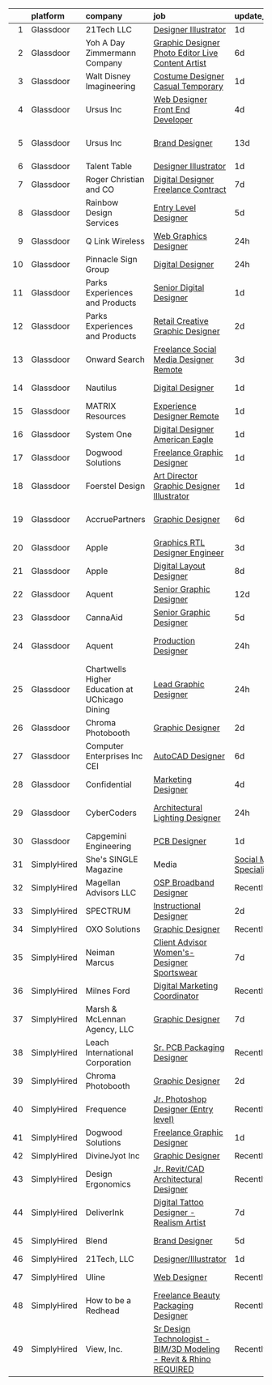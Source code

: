 

|    | platform    | company                                        | job                                                                                                                                                                                                                                                                                                                                                                                                                                                                                                                                                                                                                                                                                                                                                                                                                                                                                                                                                                                                                                                                                                                                                                                                                                                                                                                                                                                                          | update_time   | location             |
|---:|:------------|:-----------------------------------------------|:-------------------------------------------------------------------------------------------------------------------------------------------------------------------------------------------------------------------------------------------------------------------------------------------------------------------------------------------------------------------------------------------------------------------------------------------------------------------------------------------------------------------------------------------------------------------------------------------------------------------------------------------------------------------------------------------------------------------------------------------------------------------------------------------------------------------------------------------------------------------------------------------------------------------------------------------------------------------------------------------------------------------------------------------------------------------------------------------------------------------------------------------------------------------------------------------------------------------------------------------------------------------------------------------------------------------------------------------------------------------------------------------------------------|:--------------|:---------------------|
|  1 | Glassdoor   | 21Tech  LLC                                    | [Designer Illustrator](https://www.glassdoor.com/partner/jobListing.htm?pos=127&ao=1136043&s=58&guid=00000182f2c816e9887ec5d94799a448&src=GD_JOB_AD&t=SR&vt=w&ea=1&cs=1_551922e6&cb=1661930576193&jobListingId=1008101223363&jrtk=3-0-1gbpcg5pd24hr001-1gbpcg5ppgfpu800-328d43421ec5c7a2-)                                                                                                                                                                                                                                                                                                                                                                                                                                                                                                                                                                                                                                                                                                                                                                                                                                                                                                                                                                                                                                                                                                                   | 1d            | Remote               |
|  2 | Glassdoor   | Yoh  A Day   Zimmermann Company                | [Graphic Designer Photo Editor   Live Content Artist](https://www.glassdoor.com/partner/jobListing.htm?pos=125&ao=1110586&s=58&guid=00000182f2c816e9887ec5d94799a448&src=GD_JOB_AD&t=SR&vt=w&ea=1&cs=1_5c08fbde&cb=1661930576193&jobListingId=1008092127841&cpc=3BA4CE39D5B5DEF5&jrtk=3-0-1gbpcg5pd24hr001-1gbpcg5ppgfpu800-97c04bff3b3bab67--6NYlbfkN0Ae6Qmv8rNb3d5rEsMPL_plhvilYeiJERi7JqghURwQ9bq2mHgMGRGP2iYP1nqVQ_DIMryfs6BR5EyRixQCSfQQ1MuICmH795knzpaBdGJ9kSIKAtOkBBd-jxD4vAb_KigNpgnSCuBybEGJIMe3pDshcVyifdrpJZTLOeu60HVqNcceI-_ovfmSbHsGrzscF5KD7y6pih8eTJug6XRJlCqd5f-AaNwSYcFYQQwokoGk7z3IgL-gl5vqYG4X3qKPtIC2V1II0L1AIuNNEqpHlwFc5Vpq0B5npRtXLJ-xaTxg03OkXZ_TqtjxNl-5stBniW1S35xk4u-mXMiWh-ZOli6njVGQsyDNatJ5w7vajdg2ux9YHZG8GGMkSNl__UXPY7C53W16aRAPmn25Ayw4v1P3_yrCpPvtCcorxL6abEiUie13XQxjCkm0q6Q_rWKxrl3Iomlh05pBSV3pz3p47B3QMqd1rOAhx-8%3D)                                                                                                                                                                                                                                                                                                                                                                                                                                                                                                                                                 | 6d            | San Diego, CA        |
|  3 | Glassdoor   | Walt Disney Imagineering                       | [Costume Designer   Casual Temporary](https://www.glassdoor.com/partner/jobListing.htm?pos=112&ao=1110586&s=58&guid=00000182f2c816e9887ec5d94799a448&src=GD_JOB_AD&t=SR&vt=w&cs=1_27121dfa&cb=1661930576191&jobListingId=1008101142236&cpc=D2F1DE17EE1F43B9&jrtk=3-0-1gbpcg5pd24hr001-1gbpcg5ppgfpu800-d96ea6f39468f9ee--6NYlbfkN0DAFTyt7pbDCC2JPO79CSdi1dIb81yjczP5qsKcZIxgiYm3-7g-689UDqHItQTwke9NLx7PUD1CDZ43EsuKqV-a9lSThv3URG-BoZb6tDNHMktR4YAkiihleWhDg2QFne_SvO08qtEyjS0p9N8FyU8oenedyurPDtEsOsI4Ocxx90UJ-3WYhJ38lTuFudl0inkrMbP4PjTDJ0ZnCPjIewyDJhqEaJ15AnvWpZeubPA0CHXEvnWis4Hcor9Wp8JG82wvgAyvsATZT9qoa5faOpvd6HiWDXJoFMOdF9pL92tiSOOGxhy1Zdx_OXSd6y3f8sER-g2knidZMmRZa9aoarc2DTuvbTw2thl5dgA8J7vuhkwfTwMiwgBiHsQhBpkIOUqmQhMqGx6NxA_VTJSjJuirDozCDm-pxl6k05OhsS3tKwNV9LzzL89R)                                                                                                                                                                                                                                                                                                                                                                                                                                                                                                                                                                                                                    | 1d            | Anaheim, CA          |
|  4 | Glassdoor   | Ursus  Inc                                     | [Web Designer   Front End Developer](https://www.glassdoor.com/partner/jobListing.htm?pos=118&ao=1110586&s=58&guid=00000182f2c816e9887ec5d94799a448&src=GD_JOB_AD&t=SR&vt=w&ea=1&cs=1_775f1694&cb=1661930576192&jobListingId=1008097361956&cpc=3BA4CE39D5B5DEF5&jrtk=3-0-1gbpcg5pd24hr001-1gbpcg5ppgfpu800-0ea09b14e2348c5f--6NYlbfkN0CT8vBT9H5mqECx2dfLV_FONLPDKpIRssxVwtj05Tmm4rA5I0VNOPdM1oYsK66ov5pqYS3gXk2ozh0lVEZwzGOqZs8rlCBef2uQoy630wv6aUBqB1D9vjbSnni5WCVaS2e0KhCWi_8-XMv97hUEg7H9r8pKMO8klnwzDsU9mPVyqE5wVDnTov1Pu_UnRYhnE0_Osqvwl8WORWgB_kOjxQQLPQWG-NWIcptfTftC_xvyt1c40uobZ403OrjOg5_p8zqz3cLzwrnHTjqWeFEhkd7FYyVcjiJCMFkVznphRmtkhKbL2ZU9aWVWUjChbdkFdlAiu4tIvv-tEhlvNaragy1ZQhsvGhOC5anf8D4yfIGDJbK-bmh5xwt1uscED6ao3EPCxdfHKv4RZ6Q3-m_MTe1dE6Nugv26rrW9yIa8ooHEPIgJzYTeC7TeJ6xGxEjr0Q_LC6p6H5q3S5tqAKobaBFAUOLFzaYkqfKDnvpMF9PoVezy8u3iYy9hKRVImQBsKtQ1tcWDovkATOJWkBt1qd8A2bjo6oHTYYGVz6NvtqBA2hzk12EG153px3ceHEfm82wxlv581G4ePc4yaXTLKAwYNB_pHI0vFWmFDxxGHfvIPPn2o3w88XsbYnKJaQ_9Zgfbin2NpNWZAAfhkt6BBaXHtDk6SmzA-prbxFDaC1YOPR4CYAnh9oW9bDVZbdiKXEMPLCb8oqrk59WTCZWHM_nk487QAyXVHzkTtTAkUhLmzkpCgqJ4cIh2UaARoyNJz0QwXhdGAFfGVc9_ZwVaCxkELVXzoux3NlFQBwCyivc2Av2fhgFgmoTwuZAvFsx8i1irwlsGErw_5Wq43qr24VUUhnzVoqewP8EZqOEEdNELc6m3QrAXhoGvwrltijFze9voVFTjQar-VLs92OKHHtxQArjuJnW9A_0bjdQJ6BwjzHCueHgmXVPFlBtZWr4LSuvcM0WYqMOcYFwPSklebU2qHb3-3-2fcd0HbBw1cwZhKg%3D%3D)                    | 4d            | Brisbane, CA         |
|  5 | Glassdoor   | Ursus  Inc                                     | [Brand Designer](https://www.glassdoor.com/partner/jobListing.htm?pos=116&ao=1110586&s=58&guid=00000182f2c816e9887ec5d94799a448&src=GD_JOB_AD&t=SR&vt=w&ea=1&cs=1_a6a4c971&cb=1661930576192&jobListingId=1008076986394&cpc=3BA4CE39D5B5DEF5&jrtk=3-0-1gbpcg5pd24hr001-1gbpcg5ppgfpu800-a0a89c5bcbc358e6--6NYlbfkN0CT8vBT9H5mqECx2dfLV_FONLPDKpIRssxVwtj05Tmm4rA5I0VNOPdM1oYsK66ov5qDqvgxBVZuiLS-3wiTAqf4sloGWK72dSxCT-WeLMwBs_V0pkVfYRbfUtrEpwW6lzUFG6e1_jDeuiKPj3HFiF3g_cRTOv2GDhJsjjpRWijYmEP2eP2UFtBWFXkE5_mACD2BvyMe5fB3Buj-nswTCH1MJSoOEgHXXcRyfSyDlZDRE6HgTUu3MEUJLqa6nUpIEpDw2l5RL6EshPcfhWObGBl7hwS5EjzGn_HT85OiToZoyve1nJV4yATBqdLT8kE0TDNtJ7Cq3wCMEky1_pwDzVuU7IPUHf396y6hB9Qg-gAgs4SIhB1qBD9qrIfYAuhgdCbqd3rIDtJAvwOzOJS6Z-W7KZworiEBaG51_hDTVg7FP1a-Dm8hAkea_0KUicSenfG2PX-2VDccjXpzx5_kFnKvmfEUORtScMiKd4aXwiRmoq6EVlAX7c4skKxSGXr6FdbIDQobpPGPwVmVOdq8aeNZKS-2zLgNg6rOwAuuldMCslp_FF5wwNoxVSwV7E9yXGT4S9Ut6otjuAqgP01xtpo3dKYv2hWw4xJ_rBRaE7PEf1PVTAij_tkMv2Vt51Yz1AUEw3HRNCGn3W1hyeDb52WNasUiqw0UksAu2gB-Tem9paSRlWv6_TaqrvTlZd1SK1zWU_rMqkMnnJAIEEvhS3IOSYRci_gSFNqNcXcUcbU6f_9YhWMXkpNXDTFQxphFyga5e_e2vd4opY_M2YEAGzkPB1FEFlquTR8Kyq6DzRtv-Ux4-SVa_2KJNQf-y0OYPBsJl0FwQqbGff6oS5MbQd123lKXjHGbH3qSQPOqlIq16oo4AymZ2yn4mkiENSKInxk0lkASQUJEctDS7DX8j4tz8C4DOFlH5e9tvRSaq7sk5TDJHxdjPfjNXeOCZ6GAM8eAXs-3a6saILqiYP5I49eMTAM51WvkM6nNmc4wR__qOw%3D%3D)                                        | 13d           | San Francisco, CA    |
|  6 | Glassdoor   | Talent Table                                   | [Designer   Illustrator](https://www.glassdoor.com/partner/jobListing.htm?pos=129&ao=1136043&s=58&guid=00000182f2c816e9887ec5d94799a448&src=GD_JOB_AD&t=SR&vt=w&cs=1_03a5f991&cb=1661930576193&jobListingId=1008101667388&jrtk=3-0-1gbpcg5pd24hr001-1gbpcg5ppgfpu800-ccb8912760a73902-)                                                                                                                                                                                                                                                                                                                                                                                                                                                                                                                                                                                                                                                                                                                                                                                                                                                                                                                                                                                                                                                                                                                      | 1d            | Remote               |
|  7 | Glassdoor   | Roger Christian and CO                         | [Digital Designer  Freelance Contract ](https://www.glassdoor.com/partner/jobListing.htm?pos=101&ao=1110586&s=58&guid=00000182f2c816e9887ec5d94799a448&src=GD_JOB_AD&t=SR&vt=w&ea=1&cs=1_02980480&cb=1661930576190&jobListingId=1008088159765&cpc=AA718BBA0476CE1A&jrtk=3-0-1gbpcg5pd24hr001-1gbpcg5ppgfpu800-547889ee3fbe3be8--6NYlbfkN0A953Z9EfJZc5Z9y7Wb0NkuJO-5BBnqXCJSieP3bN3oT-VJf1oG0BiHI6OJX1DglFDG6rJU-1tZkcyZEFE9TMApWtw6Wag5IUeYac1w0oGkJF06EoQxK0T8mWkkfFM5n8-nzjPK-aXI9nSL3Pb_lAP_hEyHtgUUr63Dd9KdI_Nm45pTqXsp6DPXGjPFjwfsaij81ttYWVi7_ninAsvZiqMcy7qZuB5Ere04W-_i_DKk00_1QTdWaJ1wHE1Q8L-HbSDEdZpO63KJxs5sT0bSQjiCHNMZY8TQVSzckOlzK1WPCWzvfzgtFv4Egjmbm_11caBLVMKztCtocdnqltyQjzA2uw1h19MJXyA5G2YyvCCImZaN2hcTSBy4xJNtQcVYQYen7k9efQLykWOWUsaM4BECFjMMfrb5peA3qkaq_S6HNII6g45KNfu7J4F74STrhuZd19MXzTWwt_sJTiM3WMnnwnnf9RUrdVdYUp2bSxiIKhRp0V0Iw7jEdNAnvZaTQmB693eRU5_f7Ir7ZqlQJEz5)                                                                                                                                                                                                                                                                                                                                                                                                                                                                                                             | 7d            | San Antonio, TX      |
|  8 | Glassdoor   | Rainbow Design Services                        | [Entry Level Designer](https://www.glassdoor.com/partner/jobListing.htm?pos=113&ao=1110586&s=58&guid=00000182f2c816e9887ec5d94799a448&src=GD_JOB_AD&t=SR&vt=w&ea=1&cs=1_1d705075&cb=1661930576191&jobListingId=1008094377754&cpc=32EE424DE2B657EB&jrtk=3-0-1gbpcg5pd24hr001-1gbpcg5ppgfpu800-9b08e17126a26ee4--6NYlbfkN0BQSMM7msaFaU9vMPLgGAw_IEALGJyAaKZ05XIYikCD_7AfAALJth5hw24Ukb9i8NBqnlRku371qq-W2TdCgIcSSrX-1FGhVRY2NZUjXeqk6k3UiyOGcvkSBDnt-ipY5y11pRcITEDOZu-rRZk7o31WBrT_Ex56lYmXUYzDJAqeD-ALd--lmqTn28wxvYqiKaNO5pTfA8De-I_UWToovo6GBmWvZnXHAxPg3YXrpjQOAGIdS2gtaYGLWsY2s8Y4B2P36KDtXoliLmpy8r8lqJJu-tknhu5Cp4wM53Ed1J5ouCuQPU4sLsU9m4yxDoxVM3rGm65s6ZJOales3UwcbIsdWt-0uG_vVa-I9QdLTUHzod6rj9KFoIHi71GKt71OPuPFjJRQh-Ap3oYXxpKpYRtXxrsQ1gTMwNPui-Li9fkzdWJnVehpdJlg2l118iIonVrnib9b3BKdEuci5_36epvTVITlP_ObEWBdU6lNWk6-3NZ7Z79MSiwbW0wSZaC3JRc%3D)                                                                                                                                                                                                                                                                                                                                                                                                                                                                                                                                                | 5d            | Louisville, KY       |
|  9 | Glassdoor   | Q Link Wireless                                | [Web Graphics Designer](https://www.glassdoor.com/partner/jobListing.htm?pos=104&ao=1110586&s=58&guid=00000182f2c816e9887ec5d94799a448&src=GD_JOB_AD&t=SR&vt=w&ea=1&cs=1_211cdf8e&cb=1661930576190&jobListingId=1008103559809&cpc=F4CC4721A073827F&jrtk=3-0-1gbpcg5pd24hr001-1gbpcg5ppgfpu800-0b0efb88ca24ae07--6NYlbfkN0C1n-7uwLBmXreK9Hz04i1NaXR3ByHk8AHoFYtQOHcucu95xpYOtSKrrhQ6CSunJCMRUtqXx14JfbVWXB1zOsL43VqgXSJ3Jliz3ChPaZIeEJjII7Xbb-YMiHOAzw9bns0AtRABsu4mluObCZwCn293yRt3hjYQBRzpq-GcVx2_9w6exotYpR3Bg-7umSZakZWR87VAUOJZB_wNVUtD2K-qsJQtV7owrToTm-5F6fGmW4fL9hyGxW9m2RbRSUqCHTgdC8mLe7PE_jDDcbT1DmvRY_HwlYsU6zQphWFYYpAsaRKG-rKR_MNQwsHcgYTs4lKvXpLaeaxOxe9YJNLGyzlP7j5UQ0JPKD2R7frBqAVJKjqYGpzjySsee21OWLlHuqK1B-7-G0gz5klQtfl7rMuidH2_JIhpJsipAxmu3xTEBzsEGk5viOnPIWtiJfRHgTlVNsE13nvMz9UoZXOEY8JOjZwS8_bfKAtv074NNz5nZarKtaXgopDYgi7NaOf1q7oCQi0oRiKV5Q%3D%3D)                                                                                                                                                                                                                                                                                                                                                                                                                                                                                                                                 | 24h           | Dania, FL            |
| 10 | Glassdoor   | Pinnacle Sign Group                            | [Digital Designer](https://www.glassdoor.com/partner/jobListing.htm?pos=102&ao=1110586&s=58&guid=00000182f2c816e9887ec5d94799a448&src=GD_JOB_AD&t=SR&vt=w&ea=1&cs=1_e3eb9bed&cb=1661930576190&jobListingId=1008103477040&cpc=2C031D2D3FF29DE7&jrtk=3-0-1gbpcg5pd24hr001-1gbpcg5ppgfpu800-0a2f8fa5e3936e7e--6NYlbfkN0D5EoDI19pzLD_ZoAvoqM1-O9qeTV9KvYbDAr1-bMzVcUrRYlcR_7EvUcfbJinHeQkBFG2YLxqLTvLiXxvTcwOjauuBMMPhKh1nBg0ABS2SIti6us6gl2T4xUz-ScBl3eWPC8FJVwCcInAgWu0At5AChyCIObmEgEGakG00Dk3yQ3G6zsv3wcMj2-Wm8cAn_uMlj6DjIGGBeAp6QTbLQ_QMdFbZIZGt6ZFwAk-CHAPUJW7PQU4DyLbhmyyKRgpIwcVvBFIiMeAImT5781BkskRSlmyIGWSwfdRROXDtSxswPnUXTFuTplwkqRBXGzJRucBAz-cJf1uIXniXN3MXyy8LnUrZSCSxfSb99aMvD7DoXP5tcfsJyVhZJOrW7-reg3tkaTgDVFjvcQQFG6w0iIFhhw-Cs4mqd27kz9RMNyR3VSl48Owye5_ZnZdZ2bfU1rsN4vakv-_Pn1XUtSM1P_99BGMZ8fkvLEjhIhvi8SYUpBs7r_bsm5QxBG_X6Cb0b076-ggb_mdfAQ%3D%3D)                                                                                                                                                                                                                                                                                                                                                                                                                                                                                                                                      | 24h           | Springfield, MO      |
| 11 | Glassdoor   | Parks  Experiences and Products                | [Senior Digital Designer](https://www.glassdoor.com/partner/jobListing.htm?pos=106&ao=1110586&s=58&guid=00000182f2c816e9887ec5d94799a448&src=GD_JOB_AD&t=SR&vt=w&cs=1_345ee4a2&cb=1661930576191&jobListingId=1008101142170&cpc=7F6F94E2229B3AB5&jrtk=3-0-1gbpcg5pd24hr001-1gbpcg5ppgfpu800-f0033e32c1c10cc1--6NYlbfkN0DAFTyt7pbDCC2JPO79CSdi1dIb81yjczP5qsKcZIxgiYm3-7g-689UDqHItQTwke9NLx7PUD1CDZRS8Fq4LDG9OD0ACxU9d83E5-Y4Je5HPkqbgr4TYNj-noEBlLv9u_fFIawsMIz8oXAjRLazzR8QCW_C7MgE6XYW66Su28hf5ZNd5ITo5JX3PfaRkOWJfdpqDhpmueZocTNq32-4qeUL-Gyblg68WxU_rsjgu5Z-DzsNNYNbW39brpRjRazJ5rvG6dBVlEu-deqSsyNsaasHEA-PLWsUd1fpxju-S8DTZmsXZoM2WkoZmqjQvj0O-uc6jwwn-wDvJ9OgrE8-9YJuUsU6Gl8jYFtS6JfdRwTVgntp_Ku2kiF0A0nKr0Y4PMMOtv_en1V9vkBjFx-WXZ6MwifJcv1orhp5bVa0gpcMlvpGXCToxMAS)                                                                                                                                                                                                                                                                                                                                                                                                                                                                                                                                                                                                                                | 1d            | Celebration, FL      |
| 12 | Glassdoor   | Parks  Experiences and Products                | [Retail Creative Graphic Designer](https://www.glassdoor.com/partner/jobListing.htm?pos=109&ao=1110586&s=58&guid=00000182f2c816e9887ec5d94799a448&src=GD_JOB_AD&t=SR&vt=w&cs=1_edfaf6dc&cb=1661930576191&jobListingId=1008099703393&cpc=632C08DE5A4EA969&jrtk=3-0-1gbpcg5pd24hr001-1gbpcg5ppgfpu800-c6e2b1da5b98d6b2--6NYlbfkN0DAFTyt7pbDCC2JPO79CSdi1dIb81yjczP5qsKcZIxgiRd1qisRd4re16D_VG3-wzXJ0nliv0gQNbp8Dgm3n5ntkA8cg-Bp8ddSb31qMrlr8q27bfy3HO2Z6s1mUo0lJZgnwCjJINmOonJzgPdyhMkHKZChOHomeNspitR428cyGZNh8QOm6S3HrqibOjcz4NI8L_HfKYoUVVY4yXfXY9wPq0Kd2y8pJsExtmJvQPZ8ksyvkvIuWb-RLEGNSPy8akbstDdNQMm4jQyUJ_NsAdZzxleTZkG2AR4BVBdxcyS-S-4lRnv5MVdV87qdkV8U6MyzOSj7UzC6HICiv7knd_s7V25LLom1uJq_jkAdmfDk_R8Cb-X6FdJogY64pvjkcMXAM3eu4lCiNIMLadoiIjW22xp0viiBOPVC1AzlPNANLS0BXUkqYX8k4wYbaAKVapI%3D)                                                                                                                                                                                                                                                                                                                                                                                                                                                                                                                                                                                                         | 2d            | Kissimmee, FL        |
| 13 | Glassdoor   | Onward Search                                  | [Freelance Social Media Designer  Remote ](https://www.glassdoor.com/partner/jobListing.htm?pos=115&ao=1110586&s=58&guid=00000182f2c816e9887ec5d94799a448&src=GD_JOB_AD&t=SR&vt=w&cs=1_fae47f26&cb=1661930576191&jobListingId=1008098064202&cpc=AC285F3A3ECA6BB0&jrtk=3-0-1gbpcg5pd24hr001-1gbpcg5ppgfpu800-36cb14f4a5041696--6NYlbfkN0B7YoEZZ2QAGDyEGGmBPAUWSHc1Mt3sMCn9FehKcWA3w0R0aH9tn_iPRcrT6N-MqNS3OebK6zBBJLvOxY-0lemLIPNQoOGUtbSKLqrsJNJ0vSBgvW_7tk11ZrKJkca_nxxwGKfe4Oze9rJ3PCemlsOFkEhvhWyVw8yMu2n2-XPEreXHjGaIgwdrapZqjbZsLT6iTA5ACuikKT72vw6ErEyi7FXRhO82v0cLMr0r67el_UxHe7fyPvJxIsF6iYOACDq0IqkKMKqs88dw51c-qZYvLNJtlebwjx5I10On3VbBhcV_V1vvUzsswDBWh8mtrO8bhq4JyYJN6m4xsnSvXWRFkrw7CzJ9thxMlNMk3oyIzWbqgCMi_pDpwGXsU5Jcv5rUYphVaAxmh7aU8t9LZnnV-FQEG_rxDPdWbhuyrah94RvBRNMK4SbuT0lHnGWklFNyBz_vy27J1ollGADNNmHXJAjpcklLk8SIeSG8G0poB5ugY91M3MYzRyOUJe_XkJ-WQAIazIuWW6r6Lz3RL8aipMA5r85Htr3F_t6-OofU-CyyBX4mgUSWBPVlqVEyeWYIEtObAux0nrZcBfWVCmFEX3tySYtb8H9dzOhAQG8SvS0defk54Sixg7cwML_kB_wgYOfZqFLknE2NEOrFbIiJHRoBfXhpxpMQMfYFAG8sHJ28VfVrUdh6mPvF_PVpSBNZkzZPqRF0FawDI3Fr0spGG8hzJper5EfDwxKFiwrS9wWTlr4Uk4CpmEdnhNqMrHvTV9lmN8y8vUmKLKGpJ__ELbENdto_lH5SL5qJg8YHTgCX-Vqz3_1wMgtZLhcGmmQ6tKe_T9_2gcb-sD5qEEoPvt8AQY0W3RxviOZ-dYRQqb0y0vtFWZn1ockISmusMiFMZ7eSUMxGcjt16a0rk_A5gbtSIsSKEc7hxEi4h3xBHT6YnGu-h7CUKKqwlB8HdyrjyXw_SRSeksVzbSQx9I70bHr4T-xF9A4ePuLyZJH4hGSxoQkwBRHzjxV6Mka6rb8%3D) | 3d            | New Jersey           |
| 14 | Glassdoor   | Nautilus                                       | [Digital Designer](https://www.glassdoor.com/partner/jobListing.htm?pos=126&ao=1136043&s=58&guid=00000182f2c816e9887ec5d94799a448&src=GD_JOB_AD&t=SR&vt=w&ea=1&cs=1_a10b8cf1&cb=1661930576193&jobListingId=1008101572145&jrtk=3-0-1gbpcg5pd24hr001-1gbpcg5ppgfpu800-859cbd4cb123fb5e-)                                                                                                                                                                                                                                                                                                                                                                                                                                                                                                                                                                                                                                                                                                                                                                                                                                                                                                                                                                                                                                                                                                                       | 1d            | Vancouver, WA        |
| 15 | Glassdoor   | MATRIX Resources                               | [Experience Designer   Remote](https://www.glassdoor.com/partner/jobListing.htm?pos=121&ao=1110586&s=58&guid=00000182f2c816e9887ec5d94799a448&src=GD_JOB_AD&t=SR&vt=w&ea=1&cs=1_22d2fd0e&cb=1661930576192&jobListingId=1008101974314&cpc=F41FEAB56D215062&jrtk=3-0-1gbpcg5pd24hr001-1gbpcg5ppgfpu800-5a0c883764d5860c--6NYlbfkN0De5ppvndiyxA0pMSLQzOe_j9Mra0KF_8EhxTxOKXtZIfhM20E97mGJuSEbq9mCfhj09Cu6QrprDdOawS3cdn80QuZY24sACJEjfKNH7vKXtDoY83kVdXkU9J3oOb0uSX08IYg2no39FuFPoAVsSwba0l_I_RrZ1Qiom7P1GJwtz0REkwQbOXN9DGg7uaviz2mFlAKw6JHnzdO9bLTHg1lNw0jMKjeInYmUFPajLJn1r_FLPnSp-HtCvY0RszCDkdwyPqksWPIvzHqpXcX2CJXfCI92pIhyn7fvJcFdp03NI1J0pZDRaX55p6OiKr9x-AR3XUImgnC9y8LBr7V1s8CjM_sT41y61SEK-eeHqt82pDJWrUtWefPmg3I12zZy3faeyJDnZx_Q8EJwV2DSV8maMoBzmDq4gYK2o4g3BvEYFgZ82YsOjIhcpDiBAiVD5RNXap5xPHKM2GIIm6mum7WbPeKEFM5vU_xb_lXYtuGHObWSo0BpwS1Dhm_t0wgRxri4jN_zumgJUieHmh9DvW81MJ91m75WE1BKewkSTefGGA%3D%3D)                                                                                                                                                                                                                                                                                                                                                                                                                                                                                          | 1d            | Irving, TX           |
| 16 | Glassdoor   | System One                                     | [Digital Designer   American Eagle](https://www.glassdoor.com/partner/jobListing.htm?pos=117&ao=1110586&s=58&guid=00000182f2c816e9887ec5d94799a448&src=GD_JOB_AD&t=SR&vt=w&cs=1_6bd8adda&cb=1661930576192&jobListingId=1008101463166&cpc=334ABAF5D42DC775&jrtk=3-0-1gbpcg5pd24hr001-1gbpcg5ppgfpu800-51572884d0befbd1--6NYlbfkN0AXtvPDqDev6liskt-h_3vAUEMM26GmMOlWYCAn-kvNiZzopGGRoYPE8yTv9z4GHW2y3Nzivc0me6uPqcFG7yDlw7ciCz3pX1_KiiN7agSns2jdBYnp8Dv2DyKqLgLmE2EOS4pQVDtMZ_cWRSLqF2EZwmvWnOHp2RVT_4N7JdZzITgcqCNsiH4FAIdzEE5IOiM7uKC0EDFr8orpZTDTZMvXBYX2ZJlE4RtjFocGMca85igt9CBUptSlj8EKpbzCHcNTrdn96GtiIXumXJQIo9PqshUC2X3aUimxvqllKIk4FZ-h9V-8HxgYlFKd5o9YUXiQTybdYLjw6ARg3HKw6VZCH_ACXUJolt6kQzNP479LAhRw3hUd6XABO-IGHV5mnLAJem9f3OuxiH6CTuaJBrMovLzJhOkx9LN3E1i8sSdm4SBvmNrntcY0MptKGxp-vc4GlbWjIFjknSqI6haWG-a69w4d7sd_Pjg0mNuUwwHHIdIuWvnxQe72f5h5V85ds78-D8MjdcuByKvfhDM-iKgxDsueqO1ioSIV0JjHk4Xy0iGXSqAujiF_yCEXzuAj5Zg3XdcH7-OjtQ%3D%3D)                                                                                                                                                                                                                                                                                                                                                                                                                                                          | 1d            | Pittsburgh, PA       |
| 17 | Glassdoor   | Dogwood Solutions                              | [Freelance Graphic Designer](https://www.glassdoor.com/partner/jobListing.htm?pos=128&ao=1136043&s=58&guid=00000182f2c816e9887ec5d94799a448&src=GD_JOB_AD&t=SR&vt=w&ea=1&cs=1_7f1a172a&cb=1661930576193&jobListingId=1008102056632&jrtk=3-0-1gbpcg5pd24hr001-1gbpcg5ppgfpu800-d8bd6839a2742c6a-)                                                                                                                                                                                                                                                                                                                                                                                                                                                                                                                                                                                                                                                                                                                                                                                                                                                                                                                                                                                                                                                                                                             | 1d            | Remote               |
| 18 | Glassdoor   | Foerstel Design                                | [Art Director  Graphic Designer  Illustrator](https://www.glassdoor.com/partner/jobListing.htm?pos=107&ao=1110586&s=58&guid=00000182f2c816e9887ec5d94799a448&src=GD_JOB_AD&t=SR&vt=w&ea=1&cs=1_24bd7c9c&cb=1661930576191&jobListingId=1008101636559&cpc=32EE424DE2B657EB&jrtk=3-0-1gbpcg5pd24hr001-1gbpcg5ppgfpu800-e06af4f833a0341a--6NYlbfkN0DT5-Szw3YawDSxV9quIo6U-4hdX6FZTICsYskzhzvX7KXzmhQwmQ7cQAIyrChrJYXj5Nz0J77CwmGZWWhj7QO08MorwsFX6WpY-cjRAqd5c5YshXe7t8yi_cAMTx-RLQrWgDv1LNRN_XNQif3bP_uxOt5oqG5pBrUgjeQADqRiTFpifcwWwp0LQb4Tnfbyb-DOvKBuI4hB1PkPykNGlBbcISHFSU6zDfLSWoLfzr9QAl0Mxdfp41jnBs1fhWGNjJl8SqiAEMOxZw3O5z9gG8BF8o1ExwGstKezZjs5PfWEjv_Swxsvkboa25lBhenBU3ddacw9TMFcArODXSXbREKg7T01oJZeVLApkS1gFj-62Z8pGFNCKvtQsM70MNm0mrbuGYxQxOZDgT34onBmQhJ_bMiR95VC6r_mgv81txnhElT2liH9qkW55FgqBr5C2J0ZQhJ5cgwRe0XuJ7YyrtRDMSughWiQHcMrl6hPhoPykP-CJyBruLXYpnkSOaqCD1c%3D)                                                                                                                                                                                                                                                                                                                                                                                                                                                                                                                         | 1d            | Remote               |
| 19 | Glassdoor   | AccruePartners                                 | [Graphic Designer](https://www.glassdoor.com/partner/jobListing.htm?pos=120&ao=1110586&s=58&guid=00000182f2c816e9887ec5d94799a448&src=GD_JOB_AD&t=SR&vt=w&cs=1_ccf688c0&cb=1661930576192&jobListingId=1008091648049&cpc=FB7E4A1762AE5BEC&jrtk=3-0-1gbpcg5pd24hr001-1gbpcg5ppgfpu800-1b759a51dab745d1--6NYlbfkN0Cmq1pj5Dwku4j-j-jMxiR3p8DjIx5wPgrGZP7N5_dynGcPrp9S6jFTdQmrnz4JPZUYKRp41xuW1JN_i3niDfOPXFwpjUuxozI3iPeZo-DMHAWWx8A5ZAzOMlWjeO9crYuVmJBXDafwTztdsHcaye1RuATOvGeSX4PZGJCfImPDKafn-17UvH6sPoNno3wQlK0NTSHO5ucXBWFHXoEZG2UR1e0yjVjGLR2jipISnS-BqmavdXvFnDlaF-IkZXRS9h4fWDdMyfIVnEHDba6seDtSkSBzxINXdtNndLZZVMp96iYHu-zvLOR2XkmU04YGCeasjcwSzb6OxFSr_G8Ydv0RsQXQ0y0r9IMMPXGhgpHPrmXxzAOw2NkLy88Wvy34hR8CckqTzAmePPl6gVzZvYKj1Y46jZATqIUIR4_lriZLSHNDCJyoVqVwPgojTYBmUWU4QMfflIh64RHgxdMYu7P-vyfviw6qZ_4kcFqM3n8cRsI8tfVZ9ZfB)                                                                                                                                                                                                                                                                                                                                                                                                                                                                                                                                                                       | 6d            | San Francisco, CA    |
| 20 | Glassdoor   | Apple                                          | [Graphics RTL Designer Engineer](https://www.glassdoor.com/partner/jobListing.htm?pos=114&ao=1110586&s=58&guid=00000182f2c816e9887ec5d94799a448&src=GD_JOB_AD&t=SR&vt=w&cs=1_00c0db75&cb=1661930576191&jobListingId=1008098069606&cpc=3BA4CE39D5B5DEF5&jrtk=3-0-1gbpcg5pd24hr001-1gbpcg5ppgfpu800-2fa4997bbcdcc525--6NYlbfkN0BvKrLyj5gPmtZO9T8euul8TCxuuKNOtzRJOomxnwSEodTz2Bc-sPZl6wy0zhW4OOnaNRSdgYu0vB1ln0kZrUu1pZb0IbOtyPagEYwxuRnvQIinkJ41rRkGkL7QTpXJq4p7chK9BlfUkILeZ6o7wm0bXJJqE-Z8bHdaKy6y2gUtZQ8SBBFy9tGNwXJVdJCB2VIs0FZN18zB6K8WvH_u-WMhWJBGDriepfyo_d0YINGP-1_3ISPNwfRUBEAm-TXsLIVGRF7RspxBmVvhqbJb0sMxGCFbMjd_mQetJN3VFqKsdOITGz2Dzi3X_r-dur8Hpl9hbyal2R1sqMtQP1QfWP8rGImgJKC-s4FKEjmkkrQM_rAXJfjjWrWHqnjezHbPqyJ5k-MktiRQizZS6EFVfk09qvPuGIM1NtmLqkTyTt2rTwZAQR8HFrpZQgutne8A9Nkv_6y9DNnfvI-zSUnt7-ApT8v6Xl8So4kXrgnTSX7hGNumw7ra12fL27Z1hevQwwl3vaFDaaftN9rIHZFNb7MIhiN2FTXlCx4xIue766ERJ_QZM_b8sXuARjKqIXmrESz2Oisr8A0K6TvReNV16PLX5uUndT75KHfX5GHP1MJtioqxMADes2frjS6X93zdJmXYXLPLa4H_pfLFJNvrAH24agNgOQk_WoW30PvpL0gOvuam0xcrWZ0AkDd5eV9q2dygpTKZXDNuUbjOz3hpcpQ7tjbA0mLgE3zSPBHSbJl-G3rEgVX2X55jkJuEdxNbtp9ogJmE2jyjagatWwqEezhig8HWHjzP58zo_P3IpGJ_ldzucoOn5gtNXHqq5TJ5q3C9QLCG_3NsVXkYO3SCulqOxqAEz1keAqATWmz6ajWgzz6__erJ94r753TOAXGvOIZdwSdbedmcjUZJ1Cv1sXItmvoFyPVmI3IpDI89L_GYSmhoXAOPvUWEvuXyLM47kQYc4o9rzigfWw%3D%3D)                                                             | 3d            | Orlando, FL          |
| 21 | Glassdoor   | Apple                                          | [Digital Layout Designer](https://www.glassdoor.com/partner/jobListing.htm?pos=103&ao=1110586&s=58&guid=00000182f2c816e9887ec5d94799a448&src=GD_JOB_AD&t=SR&vt=w&cs=1_59e3eceb&cb=1661930576190&jobListingId=1008087407427&cpc=6FC5BA77C9A4CD78&jrtk=3-0-1gbpcg5pd24hr001-1gbpcg5ppgfpu800-3a88cbb6245b3746--6NYlbfkN0BvKrLyj5gPmtZO9T8euul8TCxuuKNOtzRJOomxnwSEodTz2Bc-sPZlMlNbJQ5kKAtnIqVQtGrRr6xieWlWDZObPwTAX-OchRmxXazG0y7ixnj08xoN3049OQxJcQGuA6TsR_VIPsSirgjJCPM1RX9CJ3ndzBJtAfGcY09FTM-XzaNn1Kd24nrNrpklda4EUWDoexOCVETJ88ZF3U-rO8R-SW6kVxbQoV95vHr0WcJIKt61IwIBv5mqlZc-GKrs5XLoHA4gk5CJroN0PuQlsgxDCqTdKXU4I_2i8mFDeGxVYGZFIWdb4oRkpiE8sabj1H5ITp3RgOXeOPo3JsjnfXrbp2wLW0sexBj_wYOoVv_7CUYVPKK5dBOUbEqWB3I1ysXub2j7zhnZGunHP5FMz-dgU61px5tiNWh9Pvlamo5uLE58h5dh0BvpQFzlaFQ3BFaC3CIWEwzc3Z5RyDFtW5erAU7GvSP98qwIBUJ0ngFmIZszO_o8yzVk9aU49Dveu-FV7VxN7vfsb9KLOKSGqu8nv91jiXN9VEJ_mPwef5HGRcKZzmeZ_xxd5Y8b9kDjbh9Mijiuu0Pf1Zbl5HGyR-r_XQQispQA8OREZkre-TGLtJWLvgbpGSSpYmsb-O2BM6DgWzIX9LXx6anFz5oKtuXSJHi1V7wD_x8BvBY8CXLvJHZAxLQgLv-6IZLcdsUrbebwzZASo2CBZu9oMXJLWHMaT2YlVe2CT-eGoSRvdZfFZHw-hmHtFy9qqbl_vDOvE_LDGsSIPg1-D-I9LXjq5EHIcw95iieQnWnzr7CWvHBEpPx8yHrc6M7ikNBCLcszV1Ggv-jbourTJDmkZBOIuFYslkQ7mas5mgGdBxJ-g6vmR-07gKokQqeaGBSzr5bGEJ28q_nD4QWFWGmCAUFphlgSjInxRAewKsSbbSg4RFOC9MvxgiX-7aGjMMxOaMVrP1it6VYQE5BGrg%3D%3D)                                                                    | 8d            | Beaverton, OR        |
| 22 | Glassdoor   | Aquent                                         | [Senior Graphic Designer](https://www.glassdoor.com/partner/jobListing.htm?pos=123&ao=1110586&s=58&guid=00000182f2c816e9887ec5d94799a448&src=GD_JOB_AD&t=SR&vt=w&cs=1_f8b36f44&cb=1661930576192&jobListingId=1008079523530&cpc=F41FEAB56D215062&jrtk=3-0-1gbpcg5pd24hr001-1gbpcg5ppgfpu800-08883b88a8db71b3--6NYlbfkN0DMrcEu7yrtATojKJA7cEzGQ3FdRGWLh0CZQInL4ECGI9gD0Wolx9R2v-Aex0-GK06A2fMJB6yTHxzk6oxxKY-DZBHMYGbnspwqQX60Xej05qq8TCr2PeJ6NLd-X2UfUXg_IvWTX_LcDISePaBgPm4PMhJQjQQLUuk-w9p0dh06yJ28AsC8lA1E4rrAL6BFiTcxoqwJCJHUvxbf_pWJbBRpoq-4LIa2_-NSAHkKliBrB4Nh06lBbceavvNThSYEMwOXfxOH_NUI6WCXKNz11FSSI6eEQVVh0IU9V3GuAwEnDyRt5mxsj-T0vCfuSy4lt0RGGUD0RQHDH_gITDv2NNHx-wp2r7H7mtjQuOucADDs4O7XjWpzlMdIFpnFHy_-8kQOvTPkNy7Wn73-tYJrb5nFJYdbcBWfkGiV3fZghxk92dghZcrmcbrprn9ik88YE1Y%3D)                                                                                                                                                                                                                                                                                                                                                                                                                                                                                                                                                                                                                  | 12d           | Atlanta, GA          |
| 23 | Glassdoor   | CannaAid                                       | [Senior Graphic Designer](https://www.glassdoor.com/partner/jobListing.htm?pos=105&ao=1110586&s=58&guid=00000182f2c816e9887ec5d94799a448&src=GD_JOB_AD&t=SR&vt=w&ea=1&cs=1_5343575d&cb=1661930576190&jobListingId=1008094558864&cpc=1CBFC3E34E2A31FF&jrtk=3-0-1gbpcg5pd24hr001-1gbpcg5ppgfpu800-00e8462b0623fb0b--6NYlbfkN0BlEUO7h9oLQH_lS_HgsXuHMUHZ4iv0K-N3-E5R7X4la9Ftcy4DiTK9hYn2R-rYhePcuVwvCeGkT3iuQdISiDLO3adTyKHysXA2ICMjJ-eF6x9LctnVDR_6FP4r3GcNybXU4TlDxQ3bm0CFEjac6CIP8MEwbOYvzqIo9fBP1pBT7qqvNnEqr3z0BiWyP01Udd-KXsfREqLOt1-2JQjhHXWhdKIvAFgb8JwmxPsNHCjUn-bXAQML5Epfv7jTFXjwwPZ83dUy19nAYyzX9f6TYF57NqQ_2OoEH02D9hm2eZ2fHJJZbXx_jlHoALNidrVQ3Id6bm8wwRKnu68orXDf22jgFbXgr8Q6DMB_O4ObPw3lNjUz5FJk6Nhl_xPnhEsQ8UJ_V_JYlzP-GvT1kFbtrAs9014aBs8l1rrKD1mnRFgG_uLBaR8zkiJtGJ-gPURl1U6sGnPrKjL8U4ZTZO1ZEyRRPoxPtRnvqD-aks-EZTh0Wpf35r0TyYjH8JjLV7irhYOLbVDoOajEpQ%3D%3D)                                                                                                                                                                                                                                                                                                                                                                                                                                                                                                                               | 5d            | Miami, FL            |
| 24 | Glassdoor   | Aquent                                         | [Production Designer](https://www.glassdoor.com/partner/jobListing.htm?pos=119&ao=1110586&s=58&guid=00000182f2c816e9887ec5d94799a448&src=GD_JOB_AD&t=SR&vt=w&cs=1_84d2018f&cb=1661930576192&jobListingId=1008104453823&cpc=47CFDC01B3F81FAC&jrtk=3-0-1gbpcg5pd24hr001-1gbpcg5ppgfpu800-7aef92506895c7fb--6NYlbfkN0DMrcEu7yrtATojKJA7cEzGQ3FdRGWLh0CZQInL4ECGI9gD0Wolx9R2v-Aex0-GK06Hz-O1CLq7IOeS1lsmWLEO-1bx78wdfWA067uBdZ7wFruYpCxtaYaBV4CeGo8RvLBmPZzUTskKPpVIlwkMPSD9x1T9t_-HJvqbookSpXTzBviUaApVkUl151dBn3UbJejYaRVLrYb0jDz78cMKSFhTa31Uj712hNzPaunqyRYqdlungwtwTR6eR5-ApUia5cr9VBRzv7tvAkrzdoguuBRQyfOZsrlRBxqeUpAPZf6lASdSBXn655d2rIY4AorTUjM5Bs-rPKTb_N5adVE_ghOjfQuKY79MKn6Z_eDAKfMMwU1rKYu69Kvr-5jH8goQ9Mf-xrfVOONuYM6MM2yEQNoz5gooeVo_M2xzkdHWxNZG_hu4Tus88Qd8kU4UjTUsvD65YC4vK_aUPw%3D%3D)                                                                                                                                                                                                                                                                                                                                                                                                                                                                                                                                                                                                        | 24h           | Los Angeles, CA      |
| 25 | Glassdoor   | Chartwells Higher Education at UChicago Dining | [Lead Graphic Designer](https://www.glassdoor.com/partner/jobListing.htm?pos=108&ao=1110586&s=58&guid=00000182f2c816e9887ec5d94799a448&src=GD_JOB_AD&t=SR&vt=w&ea=1&cs=1_257df798&cb=1661930576191&jobListingId=1008103380383&cpc=87A0A889578C8297&jrtk=3-0-1gbpcg5pd24hr001-1gbpcg5ppgfpu800-28b9bf8afa1c8568--6NYlbfkN0CtEMMOwT1MhURUq6DV5k9sNxLv5B3MtgdGE5RRXhDmOgosD8rfFOSHz7P1n03BaPOwmvBuJiu52v1yrs8TWE39DrWeh97z77IuN5pREOX_xOIlgrUD4q_Ry4woXV_W-StykGZtySGC0bPRBX9ScWPm1by8gb6kVC2UjW_78qazgvPfZuWpqS0EV45PHZ6Q-J0o7qVnUjrx5pTKF3sM3oaXmowOmqCqypNGe3B9Ox4dj_oPieSiICnr3wBsZpXnxpn-ILaq4JGnEg21yO3gpoJjvNQi7kx2HBR8OZidrm4zHasfVGwYqVCoqaLugxCoostK2ACfUnKZewRCOjIFnHHJA7aDI4dy34QG2Dr4EyELKsKcWeL8bncfMtS5bcd6EGUunNnED2L4ytsxjKtprsBgslutfRy_UoY6EaysDiVSjOrHj-p4mmupVeYbqMYUn_7MsRfmwH6yDUX8k8DZ8C5AZ8348dajdc6RyDGnPqjqAQxUQGlEjHobL3bZ78PnGnA%3D)                                                                                                                                                                                                                                                                                                                                                                                                                                                                                                                                               | 24h           | Chicago, IL          |
| 26 | Glassdoor   | Chroma Photobooth                              | [Graphic Designer](https://www.glassdoor.com/partner/jobListing.htm?pos=130&ao=1136043&s=58&guid=00000182f2c816e9887ec5d94799a448&src=GD_JOB_AD&t=SR&vt=w&cs=1_2f3e0aec&cb=1661930576193&jobListingId=1008100125331&jrtk=3-0-1gbpcg5pd24hr001-1gbpcg5ppgfpu800-8690e838dd17c0ad-)                                                                                                                                                                                                                                                                                                                                                                                                                                                                                                                                                                                                                                                                                                                                                                                                                                                                                                                                                                                                                                                                                                                            | 2d            | Remote               |
| 27 | Glassdoor   | Computer Enterprises  Inc   CEI                | [AutoCAD Designer](https://www.glassdoor.com/partner/jobListing.htm?pos=122&ao=1110586&s=58&guid=00000182f2c816e9887ec5d94799a448&src=GD_JOB_AD&t=SR&vt=w&ea=1&cs=1_5189a623&cb=1661930576193&jobListingId=1008091294563&cpc=8795CF9063CD573D&jrtk=3-0-1gbpcg5pd24hr001-1gbpcg5ppgfpu800-45820493adec74aa--6NYlbfkN0AVVnl_N3xmP3MApcGA3sr6MLnz8P423WWILI1WvbjE8Ry71v-lom9NKs8rBQiPPSctHabiaTIFaq4Z9IdqYaOGp4N9Qb-YRoztbBfCUknw5UEjIkCgB7SjupjufADuvjoHB-CSUJswSHq7Y4PwCth7lNI13q8gy6b9N5fW2eaO-G_Si6fcdRiQw61azwhLxFmuOXu8hwm5_fgvufk4m1X8z8029zDWrRfX7zk8X8DmHlP5EXEmWotuOPr7c2BUp5XI7rqfdEi-UkJ9mkU-0gJVD6ZHhqXx4f0G7AHZLKbnj747SfoxYbvIaqD7sikcJw0msHaBkQULAPnnMNw4jW5Z7fcJ-dcxKLD_RduU-uTtbrrVtNoByLBHMORrlHoqE1HoUiSRzNt4qv7OfYLMHdEEgx7H3N_8p5L-dz8xXZccrkDITRZXAKI9TizVycuCJnJkvZDSFodfrNPu3pcpEStso-ulbgBc7YuVNWLM-07ay2QK2PoD2G7B)                                                                                                                                                                                                                                                                                                                                                                                                                                                                                                                                                                  | 6d            | Southfield, MI       |
| 28 | Glassdoor   | Confidential                                   | [Marketing Designer](https://www.glassdoor.com/partner/jobListing.htm?pos=110&ao=1110586&s=58&guid=00000182f2c816e9887ec5d94799a448&src=GD_JOB_AD&t=SR&vt=w&ea=1&cs=1_afb1daff&cb=1661930576191&jobListingId=1008096561782&cpc=FB7E4A1762AE5BEC&jrtk=3-0-1gbpcg5pd24hr001-1gbpcg5ppgfpu800-1c0eaec9b9444c76--6NYlbfkN0AZiaPZyccuKjlre0e0RaBFeO48J0QExrO5hcuLctOVaMCP73eJtwCGWRRQk5q1fJ49svKy8V5AdVkCHBkn1zsrtvohiitfhFSQWJ_D9x8BCX5qLVvpEu1LDwWBBYcYZwaQR2f5i1qyW0woN2WaUNbM13_55TSfS9mrFPWfZMITO8tGpIm7WRgzYDBHa5l83-d6fbIxpZnifBcAaT1qff9kbO9jWvWsI9iZyB10YyBuJPiXmNuVmXiFAruTNAgVQ3niWS_4rqnYY3VFToMNjuONCsBs-iRf25hchW8lKskjvs92hBHPo7k-JNEmAx6Zj23QlXeJxOkV-NeYwSpwR_aVTqYlRcwigMOJmuGjLA2USbw7b32vFSmKJnZvVzvmhCNP6pW5HP5TIrlAXNuEjDA1vLTCV6atvSKh8rC8DvpWel4_gDk2T3yfbJP0LzUKr4j9CRHQwUeOUjcWfSUXzMAujGz7S_hHU6de-Zt3n0Gn5DrGKNKiav5goHOymLwxEJw%3D)                                                                                                                                                                                                                                                                                                                                                                                                                                                                                                                                                  | 4d            | Remote               |
| 29 | Glassdoor   | CyberCoders                                    | [Architectural Lighting Designer](https://www.glassdoor.com/partner/jobListing.htm?pos=124&ao=1110586&s=58&guid=00000182f2c816e9887ec5d94799a448&src=GD_JOB_AD&t=SR&vt=w&ea=1&cs=1_5a8446c0&cb=1661930576193&jobListingId=1008103068529&cpc=F41FEAB56D215062&jrtk=3-0-1gbpcg5pd24hr001-1gbpcg5ppgfpu800-8c5d2f63333a5c23--6NYlbfkN0CpFJQzrgRR8WqXWK1qKKEqALWJw739KlKqr2H-MSI4eoBlI4EFrmor2FYZMP3muM1w4UmO-snJqLJzFpx--6g3AHcyUBBywzLXiTHr8IWMQtIaubRQwAuwGPYGmqtUOTVsD6FGf-u6z5wHc7EjfrD0hD3ln11WozX0Jd4_lFJkHiCqdFhaZ7HI2qv9Ns1VmZ03tMtEXPMgZFRa2_7KoYwan6aJjNQVnxMwjosRBlMF1-2iYQ_7eG6dWuBLuYhO4JDnmpKMrTKHPrCGcQYAbAcwmJbbm2JQYG_TjIUM7FIUF32ziZUiuBzJnVvVQhQm2DRRtzR0GnlKvKiXjDktW2L2Gkwo9eoibE-0NI0rhPLElrmei_UrEtjd1ILBcgOKAMzQk9Iv3n5xj6EP4cXH_mHR8OlXy61Is3_im7svceWT5-YzjyP2mzWxp7JgyWS7ejcs9J_VTsFwiNx6Es1ut4C6lFKmHHj5ogPHJhMmbRWxVLcA-K7Bcfx2creUygjD6VOXKUg_7Rf34d4dy8k7RIcU469CFiQwiMFNsWKSHnKbLZ_mZdA-IcFhZ7OnzuBgM0xtznNX7PMqbewF0YwI9QYjawsi_votiAd_kxMNhmoXl9V4goLB3FUoZ3Y40e7lTow8U-s8XNsnlKgcg0cD3Nr_WE3tl6mHNwjC1UtgL8oo4I1zRZXk5eWqzOzpnCSTGXlp5gGN-5PbV_RKJi1UodNiYMRB_k5lCKvAMtU9faqzF2d3Ss35XZClcYEB9LvqG7tvv0LcGdkXsTCKFw3s1s6QvVyYV86GQoKoKOYTjDfUfh_GnSpDTCpV0gmFvqZv8Rn0PJXOYff7r2HToIaMqEpKJwJVsbDvme1CktOcOopi0A_X5ieyyt0-cgF3tax60jRaArF8YVbWm5QKiY__wce8QNnnUl5fz-mpzUhHDA-cHpyQJggpku6dUV9Jh6BXDLL7Dm29K_z8Yy0ZJX52mmgQBGvYIr1Ver8%3D)                                     | 24h           | San Francisco, CA    |
| 30 | Glassdoor   | Capgemini Engineering                          | [PCB Designer](https://www.glassdoor.com/partner/jobListing.htm?pos=111&ao=1110586&s=58&guid=00000182f2c816e9887ec5d94799a448&src=GD_JOB_AD&t=SR&vt=w&ea=1&cs=1_4e8f1e6b&cb=1661930576191&jobListingId=1008100947978&cpc=149B3D5996025BBA&jrtk=3-0-1gbpcg5pd24hr001-1gbpcg5ppgfpu800-623c3298b5b5a1f4--6NYlbfkN0BCspdfmHAnvlT1rssiZIGnwSyIeFSfDwcI4v3Tox-fJNSROZmCmBM15jLntVkQm2gWl93DHM_GAd5ddEKVHcHp8LA7KlEL-8fOCTTu7kpGYjiXqY66qHODN2wXoUALaRtlKT-UIMky6yi_P8WE6xpy-X2SksVBSAe0H9_G2NNW6ibNF45XLBZfVVRLvvcHGyRMMZJLb4fsRQd7WpSwWf3bRzhIeKOvcWzPUW-K9HoQ93WRZiv2h1dSyub0Kt0rYbldJ4eh1F4A65s0J0etrqPC584curgSU4Bp4DevDg7OTJUoo7wTOaM15S3-NxRH_XeFlO0kdGM0drJezk0HqEqsRhRFfiWy6YD7W4efHx9eusWAa6qCQU-0wzWb-Moc0dxspcjFG16AmUpbKsIruE7mgKFwW7j87lNKUyi3XvHAj0gm7H2DzppHSeh_s_nCL3QQJY9reYyJ3EAfkN413owu4s1CRPUpXOQog3OcGLMpH65chSL8yfPDwVPgYpFwHC2RlwO1Fuoj3g%3D%3D)                                                                                                                                                                                                                                                                                                                                                                                                                                                                                                                                          | 1d            | Torrance, CA         |
| 31 | SimplyHired | She's SINGLE Magazine | Media                  | [Social Media Specialist](https://www.simplyhired.com/job/0-CbVXkW0CKeE1UDpapvQZnmBGSJgA53cz3kcrL_X1lyp_Z-N9UiyQ?q=digital+designer)                                                                                                                                                                                                                                                                                                                                                                                                                                                                                                                                                                                                                                                                                                                                                                                                                                                                                                                                                                                                                                                                                                                                                                                                                                                                         | Recently      | Remote               |
| 32 | SimplyHired | Magellan Advisors LLC                          | [OSP Broadband Designer](https://www.simplyhired.com/job/ciuxo51gbko7GffD52DKo4UpAg6AQGeZqyURjzVjvA0YPEL1oa4Oqg?q=digital+designer)                                                                                                                                                                                                                                                                                                                                                                                                                                                                                                                                                                                                                                                                                                                                                                                                                                                                                                                                                                                                                                                                                                                                                                                                                                                                          | Recently      | Kansas City, MO      |
| 33 | SimplyHired | SPECTRUM                                       | [Instructional Designer](https://www.simplyhired.com/job/G7_G2-z0B-skd9LA5UONQ7iBFS9XcjjppeRqY4XduAx2EwgZfwd9Hg?q=digital+designer)                                                                                                                                                                                                                                                                                                                                                                                                                                                                                                                                                                                                                                                                                                                                                                                                                                                                                                                                                                                                                                                                                                                                                                                                                                                                          | 2d            | Denver, CO           |
| 34 | SimplyHired | OXO Solutions                                  | [Graphic Designer](https://www.simplyhired.com/job/BXUyWLRJM5GqlXxmpwBw-g_A_qs7M6-f7IDZTvQqqHxFROKtKw3p1Q?q=digital+designer)                                                                                                                                                                                                                                                                                                                                                                                                                                                                                                                                                                                                                                                                                                                                                                                                                                                                                                                                                                                                                                                                                                                                                                                                                                                                                | Recently      | Adobe, AZ            |
| 35 | SimplyHired | Neiman Marcus                                  | [Client Advisor Women's-Designer Sportswear](https://www.simplyhired.com/job/Jyn_z0yTwp9PdZSzi8OOQJ7ynjB1_La5kSx6bR_gRbSoiMlELR9ztg?q=digital+designer)                                                                                                                                                                                                                                                                                                                                                                                                                                                                                                                                                                                                                                                                                                                                                                                                                                                                                                                                                                                                                                                                                                                                                                                                                                                      | 7d            | San Francisco, CA    |
| 36 | SimplyHired | Milnes Ford                                    | [Digital Marketing Coordinator](https://www.simplyhired.com/job/TPTgkJmG6ayFEiMXQ7NhuDc7JPYjC48ewUteCX6Lwc6a2w2rbzgiWA?q=digital+designer)                                                                                                                                                                                                                                                                                                                                                                                                                                                                                                                                                                                                                                                                                                                                                                                                                                                                                                                                                                                                                                                                                                                                                                                                                                                                   | Recently      | Lapeer, MI           |
| 37 | SimplyHired | Marsh & McLennan Agency, LLC                   | [Graphic Designer](https://www.simplyhired.com/job/VgLJrPW5tMviqx0V-f_UffwKvv2rYDmykzM1TwMxllJZbet4b3yJyg?q=digital+designer)                                                                                                                                                                                                                                                                                                                                                                                                                                                                                                                                                                                                                                                                                                                                                                                                                                                                                                                                                                                                                                                                                                                                                                                                                                                                                | 7d            | Remote               |
| 38 | SimplyHired | Leach International Corporation                | [Sr. PCB Packaging Designer](https://www.simplyhired.com/job/CY_L3ifU6jHJIruCEt2By_gDJBLASOEM4rp4V4wOYWCvOYRfJANygg?q=digital+designer)                                                                                                                                                                                                                                                                                                                                                                                                                                                                                                                                                                                                                                                                                                                                                                                                                                                                                                                                                                                                                                                                                                                                                                                                                                                                      | Recently      | Buena Park, CA       |
| 39 | SimplyHired | Chroma Photobooth                              | [Graphic Designer](https://www.simplyhired.com/job/1br2q7bO_A1mj5d3hOK8dZWFzrAzHjn1mhzSi-Guuk8Th11lq_ypQg?q=digital+designer)                                                                                                                                                                                                                                                                                                                                                                                                                                                                                                                                                                                                                                                                                                                                                                                                                                                                                                                                                                                                                                                                                                                                                                                                                                                                                | 2d            | Remote               |
| 40 | SimplyHired | Frequence                                      | [Jr. Photoshop Designer (Entry level)](https://www.simplyhired.com/job/dk_2wWts5Sho9ibIYPoY7yDcDBCvZR4xtjSSYdJQghKdq9mlVvhh-w?q=digital+designer)                                                                                                                                                                                                                                                                                                                                                                                                                                                                                                                                                                                                                                                                                                                                                                                                                                                                                                                                                                                                                                                                                                                                                                                                                                                            | Recently      | Remote               |
| 41 | SimplyHired | Dogwood Solutions                              | [Freelance Graphic Designer](https://www.simplyhired.com/job/oo9xltk2yuxong2V72IaRGc7MYFUzxnDiLfirgCX93MIfuIaL1nzhQ?q=digital+designer)                                                                                                                                                                                                                                                                                                                                                                                                                                                                                                                                                                                                                                                                                                                                                                                                                                                                                                                                                                                                                                                                                                                                                                                                                                                                      | 1d            | Remote               |
| 42 | SimplyHired | DivineJyot Inc                                 | [Graphic Designer](https://www.simplyhired.com/job/m9useLKxQ9uhRI6Bi1vABtxELuEVthOukCbeLtO26S7v2WpL9av-QA?q=digital+designer)                                                                                                                                                                                                                                                                                                                                                                                                                                                                                                                                                                                                                                                                                                                                                                                                                                                                                                                                                                                                                                                                                                                                                                                                                                                                                | Recently      | Remote               |
| 43 | SimplyHired | Design Ergonomics                              | [Jr. Revit/CAD Architectural Designer](https://www.simplyhired.com/job/vALSwbc074iJ6CuqZVpoNo7oxSbm0chbGHQEoIWHTRW4m4zjbnB2iA?q=digital+designer)                                                                                                                                                                                                                                                                                                                                                                                                                                                                                                                                                                                                                                                                                                                                                                                                                                                                                                                                                                                                                                                                                                                                                                                                                                                            | Recently      | Fall River, MA       |
| 44 | SimplyHired | DeliverInk                                     | [Digital Tattoo Designer - Realism Artist](https://www.simplyhired.com/job/KnK-zxeGZPxX_QSqvDg_EI4mwZpseJMu9Cy_Y28NndP_m_6qmVzvjQ?q=digital+designer)                                                                                                                                                                                                                                                                                                                                                                                                                                                                                                                                                                                                                                                                                                                                                                                                                                                                                                                                                                                                                                                                                                                                                                                                                                                        | 7d            | Remote               |
| 45 | SimplyHired | Blend                                          | [Brand Designer](https://www.simplyhired.com/job/_U4vURH-usVRGQSV9zk6zio-beU1fa6-H4UdA8PJeW2JYRZKd6PW8w?q=digital+designer)                                                                                                                                                                                                                                                                                                                                                                                                                                                                                                                                                                                                                                                                                                                                                                                                                                                                                                                                                                                                                                                                                                                                                                                                                                                                                  | 5d            | Remote +1 location   |
| 46 | SimplyHired | 21Tech, LLC                                    | [Designer/Illustrator](https://www.simplyhired.com/job/6jAY6Zq1IJQDsjv7-BVJUnEjgsDVQL3nZqcD-6IzIzWqly8HP6Vgeg?q=digital+designer)                                                                                                                                                                                                                                                                                                                                                                                                                                                                                                                                                                                                                                                                                                                                                                                                                                                                                                                                                                                                                                                                                                                                                                                                                                                                            | 1d            | Remote               |
| 47 | SimplyHired | Uline                                          | [Web Designer](https://www.simplyhired.com/job/kI5kUAq-InikRw-9L7E4f0451pjqb3sKTzg2rEtjPg4g-FlQB3FIdQ?q=digital+designer)                                                                                                                                                                                                                                                                                                                                                                                                                                                                                                                                                                                                                                                                                                                                                                                                                                                                                                                                                                                                                                                                                                                                                                                                                                                                                    | Recently      | Pleasant Prairie, WI |
| 48 | SimplyHired | How to be a Redhead                            | [Freelance Beauty Packaging Designer](https://www.simplyhired.com/job/czb6sfDqPeoCORWJQtct8fYlf5ZnBuVVB3XzDQY1_3-fXMEaOkP6Vg?q=digital+designer)                                                                                                                                                                                                                                                                                                                                                                                                                                                                                                                                                                                                                                                                                                                                                                                                                                                                                                                                                                                                                                                                                                                                                                                                                                                             | Recently      | Remote               |
| 49 | SimplyHired | View, Inc.                                     | [Sr Design Technologist - BIM/3D Modeling - Revit & Rhino REQUIRED](https://www.simplyhired.com/job/r-EMDI_VtGPS56wqXDwIvVVf9Wc0_fV24JlkHogXp_SHsFRKSxtw7Q?q=digital+designer)                                                                                                                                                                                                                                                                                                                                                                                                                                                                                                                                                                                                                                                                                                                                                                                                                                                                                                                                                                                                                                                                                                                                                                                                                               | Recently      | Milpitas, CA         |
